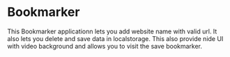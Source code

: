 # Bookmarker
This Bookmarker applicationn lets you add website name with valid url. 
It also lets you delete and save data in localstorage. This also provide nide UI with video background and allows you to visit the save bookmarker.
